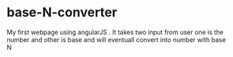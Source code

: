 # base-N-converter
My first webpage using angularJS . It takes two input from user one is the number and other is base and will eventuall convert into number with base N
